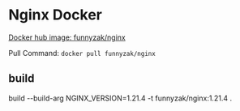# Nginx Docker

[Docker hub image: funnyzak/nginx](https://hub.docker.com/r/funnyzak/nginx)

Pull Command: `docker pull funnyzak/nginx`

## build 


build --build-arg NGINX_VERSION=1.21.4 -t funnyzak/nginx:1.21.4 .
